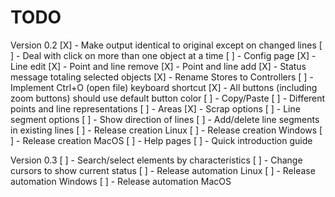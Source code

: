 # TODO

Version 0.2
[X] - Make output identical to original except on changed lines
[ ] - Deal with click on more than one object at a time
[ ] - Config page
[X] - Line edit
[X] - Point and line remove
[X] - Point and line add
[X] - Status message totaling selected objects
[X] - Rename Stores to Controllers
[ ] - Implement Ctrl+O (open file) keyboard shortcut
[X] - All buttons (including zoom buttons) should use default button color
[ ] - Copy/Paste
[ ] - Different points and line representations
[ ] - Areas
[X] - Scrap options
[ ] - Line segment options
[ ] - Show direction of lines
[ ] - Add/delete line segments in existing lines
[ ] - Release creation Linux
[ ] - Release creation Windows
[ ] - Release creation MacOS
[ ] - Help pages
[ ] - Quick introduction guide

Version 0.3
[ ] - Search/select elements by characteristics
[ ] - Change cursors to show current status
[ ] - Release automation Linux
[ ] - Release automation Windows
[ ] - Release automation MacOS

